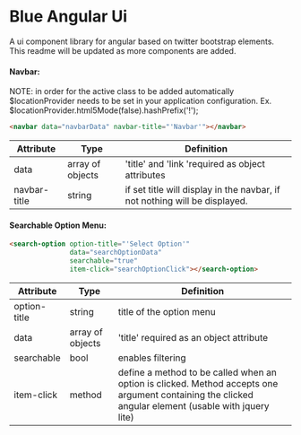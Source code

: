 Blue Angular Ui
=============

A ui component library for angular based on twitter bootstrap elements.
This readme will be updated as more components are added.

#### Navbar:
NOTE: in order for the active class to be added automatically $locationProvider needs to be set in your application configuration.
Ex. $locationProvider.html5Mode(false).hashPrefix('!');

```HTML
<navbar data="navbarData" navbar-title="'Navbar'"></navbar>
```

| Attribute  | Type | Definition
| ------------- | ------------- | ------------- |
| data  | array of objects  | 'title' and 'link 'required as object attributes |
| navbar-title  | string  | if set title will display in the navbar, if not nothing will be displayed. |

#### Searchable Option Menu:

```HTML
<search-option option-title="'Select Option'"
               data="searchOptionData"
               searchable="true"
               item-click="searchOptionClick"></search-option>
```

| Attribute  | Type | Definition
| ------------- | ------------- | ------------- |
| option-title  | string  | title of the option menu |
| data  | array of objects  | 'title' required as an object attribute |
| searchable  | bool  | enables filtering |
| item-click  | method  | define a method to be called when an option is clicked. Method accepts one argument containing the clicked angular element (usable with jquery lite) |

